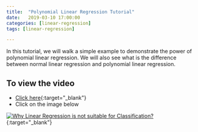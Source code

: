 ```yaml
---
title:  "Polynomial Linear Regression Tutorial"
date:   2019-03-10 17:00:00
categories: [linear-regression]
tags: [linear-regression]

---
```


In this tutorial, we will walk a simple example to demonstrate the power of polynomial linear regression. We will also see what is the difference between normal linear regression and polynomial linear regression.


## To view the video
* [Click here](https://youtu.be/Imo3tjh5NHE){:target="_blank"}
* Click on the image below

[![Why Linear Regression is not suitable for Classification?](http://img.youtube.com/vi/Imo3tjh5NHE/0.jpg)](http://www.youtube.com/watch?v=Imo3tjh5NHE){:target="_blank"}